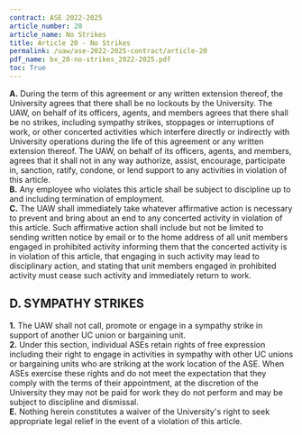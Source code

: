 ```yaml
---
contract: ASE 2022-2025
article_number: 20
article_name: No Strikes 
title: Article 20 - No Strikes 
permalink: /uaw/ase-2022-2025-contract/article-20
pdf_name: bx_20-no-strikes_2022-2025.pdf
toc: True
---
```



<div class="lvl1"><b>A.</b> During the term of this agreement or any written extension thereof, the University agrees that there shall be no lockouts by the University. The UAW, on behalf of its officers, agents, and members agrees that there shall be no strikes, including sympathy strikes, stoppages or interruptions of work, or other concerted activities which interfere directly or indirectly with University operations during the life of this agreement or any written extension thereof. The UAW, on behalf of its officers, agents, and members, agrees that it shall not in any way authorize, assist, encourage, participate in, sanction, ratify, condone, or lend support to any activities in violation of this article.</div>
<div class="lvl1"><b>B.</b> Any employee who violates this article shall be subject to discipline up to and including termination of employment.</div>
<div class="lvl1"><b>C.</b> The UAW shall immediately take whatever affirmative action is necessary to prevent and bring about an end to any concerted activity in violation of this article. Such affirmative action shall include but not be limited to sending written notice by email or to the home address of all unit members engaged in prohibited activity informing them that the concerted activity is in violation of this article, that engaging in such activity may lead to disciplinary action, and stating that unit members engaged in prohibited activity must cease such activity and immediately return to work.</div>

## D. SYMPATHY STRIKES

<div class="lvl2"><b>1.</b> The UAW shall not call, promote or engage in a sympathy strike in support of another UC union or bargaining unit.</div>
<div class="lvl2"><b>2.</b> Under this section, individual ASEs retain rights of free expression including their right to engage in activities in sympathy with other UC unions or bargaining units who are striking at the work location of the ASE. When ASEs exercise these rights and do not meet the expectation that they comply with the terms of their appointment, at the discretion of the University they may not be paid for work they do not perform and may be subject to discipline and dismissal.</div>
<div class="lvl1"><b>E.</b> Nothing herein constitutes a waiver of the University's right to seek appropriate legal relief in the event of a violation of this article.</div>
